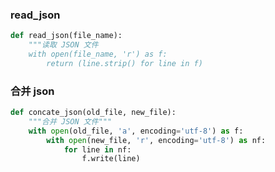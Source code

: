 

### read_json    

```python 
def read_json(file_name):  
    """读取 JSON 文件  
    with open(file_name, 'r') as f:  
        return (line.strip() for line in f)  
```



### 合并 json  

```python 
def concate_json(old_file, new_file):
    """合并 JSON 文件"""
    with open(old_file, 'a', encoding='utf-8') as f:
        with open(new_file, 'r', encoding='utf-8') as nf:
            for line in nf:
                f.write(line)
```
